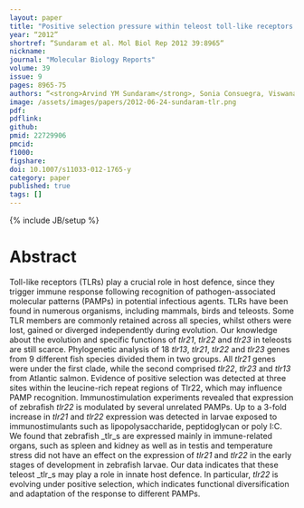 ```yaml
---
layout: paper
title: "Positive selection pressure within teleost toll-like receptors <em>tlr21</em> and <em>tlr22</em> subfamilies and their response to temperature stress and microbial components in zebrafish"
year: “2012”
shortref: “Sundaram et al. Mol Biol Rep 2012 39:8965“
nickname: 
journal: "Molecular Biology Reports"
volume: 39
issue: 9
pages: 8965-75
authors: “<strong>Arvind YM Sundaram</strong>, Sonia Consuegra, Viswanath Kiron, Jorge MO Fernandes*”
image: /assets/images/papers/2012-06-24-sundaram-tlr.png
pdf: 
pdflink: 
github: 
pmid: 22729906
pmcid: 
f1000: 
figshare: 
doi: 10.1007/s11033-012-1765-y
category: paper
published: true
tags: []
---
```

{% include JB/setup %}

# Abstract 

Toll-like receptors (TLRs) play a crucial role in host defence, since they trigger immune response following recognition of pathogen-associated molecular patterns (PAMPs) in potential infectious agents. TLRs have been found in numerous organisms, including mammals, birds and teleosts. Some TLR members are commonly retained across all species, whilst others were lost, gained or diverged independently during evolution. Our knowledge about the evolution and specific functions of _tlr21_, _tlr22_ and _tlr23_ in teleosts are still scarce. Phylogenetic analysis of 18 _tlr13_, _tlr21_, _tlr22_ and _tlr23_ genes from 9 different fish species divided them in two groups. All _tlr21_ genes were under the first clade, while the second comprised _tlr22_, _tlr23_ and _tlr13_ from Atlantic salmon. Evidence of positive selection was detected at three sites within the leucine-rich repeat regions of Tlr22, which may influence PAMP recognition. Immunostimulation experiments revealed that expression of zebrafish _tlr22_ is modulated by several unrelated PAMPs. Up to a 3-fold increase in _tlr21_ and _tlr22_ expression was detected in larvae exposed to immunostimulants such as lipopolysaccharide, peptidoglycan or poly I:C. We found that zebrafish _tlr_s are expressed mainly in immune-related organs, such as spleen and kidney as well as in testis and temperature stress did not have an effect on the expression of _tlr21_ and _tlr22_ in the early stages of development in zebrafish larvae. Our data indicates that these teleost _tlr_s may play a role in innate host defence. In particular, _tlr22_ is evolving under positive selection, which indicates functional diversification and adaptation of the response to different PAMPs.
